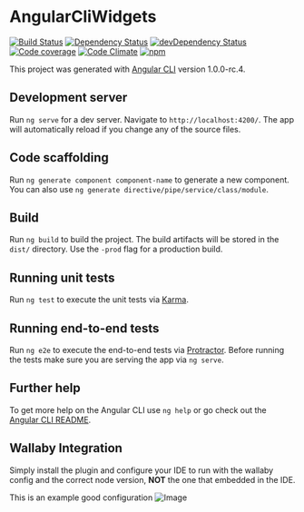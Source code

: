 # AngularCliWidgets

[![Build Status](https://travis-ci.org/arranbartish/angular-cli-widgets.svg?branch=master)](https://travis-ci.org/arranbartish/angular-cli-widgets)
[![Dependency Status](https://david-dm.org/arranbartish/angular-cli-widgets.svg)](https://david-dm.org/arranbartish/angular-cli-widgets)
[![devDependency Status](https://david-dm.org/arranbartish/angular-cli-widgets/dev-status.svg)](https://david-dm.org/arranbartish/angular-cli-widgets?type=dev)
[![Code coverage](https://codecov.io/gh/arranbartish/angular-cli-widgets/branch/master/graph/badge.svg)](https://codecov.io/gh/arranbartish/angular-cli-widgets)
[![Code Climate](https://codeclimate.com/github/arranbartish/angular-cli-widgets/badges/gpa.svg)](https://codeclimate.com/github/arranbartish/angular-cli-widgets)
[![npm](https://badge.fury.io/js/arranbartish-angular-cli-widgets.svg)](https://badge.fury.io/js/arranbartish-angular-cli-widgets)


This project was generated with [Angular CLI](https://github.com/angular/angular-cli) version 1.0.0-rc.4.

## Development server

Run `ng serve` for a dev server. Navigate to `http://localhost:4200/`. The app will automatically reload if you change any of the source files.

## Code scaffolding

Run `ng generate component component-name` to generate a new component. You can also use `ng generate directive/pipe/service/class/module`.

## Build

Run `ng build` to build the project. The build artifacts will be stored in the `dist/` directory. Use the `-prod` flag for a production build.

## Running unit tests

Run `ng test` to execute the unit tests via [Karma](https://karma-runner.github.io).

## Running end-to-end tests

Run `ng e2e` to execute the end-to-end tests via [Protractor](http://www.protractortest.org/).
Before running the tests make sure you are serving the app via `ng serve`.

## Further help

To get more help on the Angular CLI use `ng help` or go check out the [Angular CLI README](https://github.com/angular/angular-cli/blob/master/README.md).

## Wallaby Integration 

Simply install the plugin and configure your IDE to run with the wallaby config and the correct node version, __NOT__ the one that embedded in the IDE. 
 
This is an example good configuration ![Image](https://cloud.githubusercontent.com/assets/979966/23509360/3557abac-ffa1-11e6-9380-e79386a14fd1.png)

